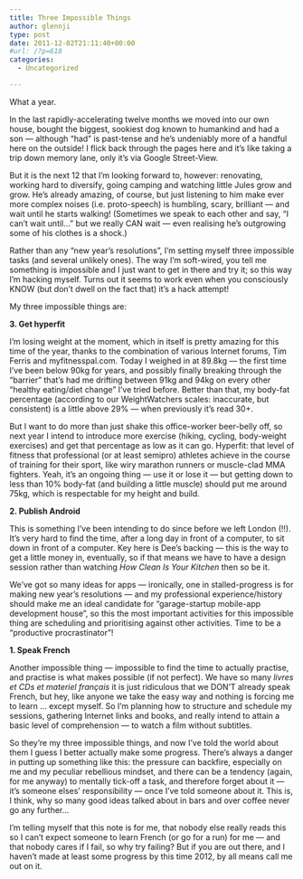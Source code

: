 ```yaml
---
title: Three Impossible Things
author: glennji
type: post
date: 2011-12-02T21:11:40+00:00
#url: /?p=618
categories:
  - Uncategorized

---
```

What a year.
  
In the last rapidly-accelerating twelve months we moved into our own house, bought the biggest, sookiest dog known to humankind and had a son &#8212; although &#8220;had&#8221; is past-tense and he&#8217;s undeniably more of a handful here on the outside! I flick back through the pages here and it&#8217;s like taking a trip down memory lane, only it&#8217;s via Google Street-View.
  
But it is the next 12 that I&#8217;m looking forward to, however: renovating, working hard to diversify, going camping and watching little Jules grow and grow. He&#8217;s already amazing, of course, but just listening to him make ever more complex noises (i.e. proto-speech) is humbling, scary, brilliant &#8212; and wait until he starts walking! (Sometimes we speak to each other and say, &#8220;I can&#8217;t wait until&#8230;&#8221; but we really CAN wait &#8212; even realising he&#8217;s outgrowing some of his clothes is a shock.)
  
Rather than any &#8220;new year&#8217;s resolutions&#8221;, I&#8217;m setting myself three impossible tasks (and several unlikely ones). The way I&#8217;m soft-wired, you tell me something is impossible and I just want to get in there and try it; so this way I&#8217;m hacking myself. Turns out it seems to work even when you consciously KNOW (but don&#8217;t dwell on the fact that) it&#8217;s a hack attempt!
  
My three impossible things are:
  
**3. Get hyperfit**
  
I&#8217;m losing weight at the moment, which in itself is pretty amazing for this time of the year, thanks to the combination of various Internet forums, Tim Ferris and myfitnesspal.com. Today I weighed in at 89.8kg &#8212; the first time I&#8217;ve been below 90kg for years, and possibly finally breaking through the &#8220;barrier&#8221; that&#8217;s had me drifting between 91kg and 94kg on every other &#8220;healthy eating/diet change&#8221; I&#8217;ve tried before. Better than that, my body-fat percentage (according to our WeightWatchers scales: inaccurate, but consistent) is a little above 29% &#8212; when previously it&#8217;s read 30+.
  
But I want to do more than just shake this office-worker beer-belly off, so next year I intend to introduce more exercise (hiking, cycling, body-weight exercises) and get that percentage as low as it can go. Hyperfit: that level of fitness that professional (or at least semipro) athletes achieve in the course of training for their sport, like wiry marathon runners or muscle-clad MMA fighters. Yeah, it&#8217;s an ongoing thing &#8212; use it or lose it &#8212; but getting down to less than 10% body-fat (and building a little muscle) should put me around 75kg, which is respectable for my height and build.
  
**2. Publish Android**
  
This is something I&#8217;ve been intending to do since before we left London (!!). It&#8217;s very hard to find the time, after a long day in front of a computer, to sit down in front of a computer. Key here is Dee&#8217;s backing &#8212; this is the way to get a little money in, eventually, so if that means we have to have a design session rather than watching _How Clean Is Your Kitchen_ then so be it.
  
We&#8217;ve got so many ideas for apps &#8212; ironically, one in stalled-progress is for making new year&#8217;s resolutions &#8212; and my professional experience/history should make me an ideal candidate for &#8220;garage-startup mobile-app development house&#8221;, so this the most important activities for this impossible thing are scheduling and prioritising against other activities. Time to be a &#8220;productive procrastinator&#8221;!
  
**1. Speak French**
  
Another impossible thing &#8212; impossible to find the time to actually practise, and practise is what makes possible (if not perfect). We have so many _livres et CDs et materiel français_ it is just ridiculous that we DON&#8217;T already speak French, but hey, like anyone we take the easy way and nothing is forcing me to learn &#8230; except myself. So I&#8217;m planning how to structure and schedule my sessions, gathering Internet links and books, and really intend to attain a basic level of comprehension &#8212; to watch a film without subtitles.
  
So they&#8217;re my three impossible things, and now I&#8217;ve told the world about them I guess I better actually make some progress. There&#8217;s always a danger in putting up something like this: the pressure can backfire, especially on me and my peculiar rebellious mindset, and there can be a tendency (again, for me anyway) to mentally tick-off a task, and therefore forget about it &#8212; it&#8217;s someone elses&#8217; responsibility &#8212; once I&#8217;ve told someone about it. This is, I think, why so many good ideas talked about in bars and over coffee never go any further&#8230;
  
I&#8217;m telling myself that this note is for me, that nobody else really reads this so I can&#8217;t expect someone to learn French (or go for a run) for me &#8212; and that nobody cares if I fail, so why try failing? But if you are out there, and I haven&#8217;t made at least some progress by this time 2012, by all means call me out on it.

